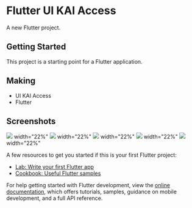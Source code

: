 # Flutter UI KAI Access

A new Flutter project.

## Getting Started

This project is a starting point for a Flutter application.

## Making
- UI KAI Access
- Flutter

## Screenshots 

 <img src="./assets/screenshot/home.png"> width="22%"
 <img src="./assets/screenshot/home2.png"> width="22%"
 <img src="./assets/screenshot/kereta.png"> width="22%"
   <img src="./assets/screenshot/tiketsaya.png"> width="22%"
   <img src="./assets/screenshot/promo.png"> width="22%"


A few resources to get you started if this is your first Flutter project:

- [Lab: Write your first Flutter app](https://docs.flutter.dev/get-started/codelab)
- [Cookbook: Useful Flutter samples](https://docs.flutter.dev/cookbook)

For help getting started with Flutter development, view the
[online documentation](https://docs.flutter.dev/), which offers tutorials,
samples, guidance on mobile development, and a full API reference.
